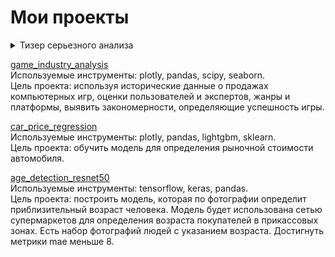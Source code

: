# Мои проекты
<details>
  <summary>Тизер серьезного анализа</summary>
  
![rofl](/_img/1.gif)
</details>


[game_industry_analysis](/game_industry_analysis)<br>
Используемые инструменты: plotly, pandas, scipy, seaborn.<br>
Цель проекта: используя исторические данные о продажах компьютерных игр, оценки пользователей и экспертов, жанры и платформы, выявить закономерности, определяющие успешность игры.

[car_price_regression](/car_price_regression)<br>
Используемые инструменты: plotly, pandas, lightgbm, sklearn.<br>
Цель проекта: обучить модель для определения рыночной стоимости автомобиля.

[age_detection_resnet50](/age_detection_resnet50)<br>
Используемые инструменты: tensorflow, keras, pandas.<br>
Цель проекта: построить модель, которая по фотографии определит приблизительный возраст человека. Модель будет использована сетью супермаркетов для определения возраста покупателей в прикассовых зонах. Есть набор фотографий людей с указанием возраста. Достигнуть метрики mae меньше 8.
